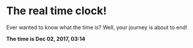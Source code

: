 # The real time clock!

Ever wanted to know what the time is? Well, your journey is about to end!

**The time is Dec 02, 2017, 03:14**
